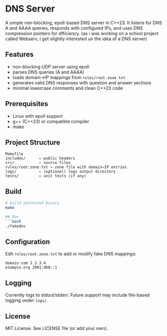 # DNS Server

A simple non-blocking, epoll-based DNS server in C++23. It listens for DNS A and AAAA queries, responds with configured IPs, and uses DNS compression pointers for efficiency. (as i was working on a school project called Webserv, i got slightly interested un the idea of a DNS server)
## Features
- non-blocking UDP server using epoll
- parses DNS queries (A and AAAA)
- loads domain→IP mappings from `rules/root.zone.txt`
- generates valid DNS responses with question and answer sections
- minimal lowercase comments and clean C++23 code

## Prerequisites
- Linux with epoll support
- g++ (C++23) or compatible compiler
- make

## Project Structure
```
Makefile
includes/      ← public headers
src/           ← source files
rules/root.zone.txt ← zone file with domain→IP entries
logs/          ← (optional) logs output directory
tests/         ← unit tests (if any)
```

## Build
```bash
# build optimized binary
make

## Run
```bash
./fakedns

```

## Configuration
Edit `rules/root.zone.txt` to add or modify fake DNS mappings:
```
domain.com 1.2.3.4
example.org 2001:db8::1
```

## Logging
Currently logs to stdout/stderr. Future support may include file-based logging under `logs/`.

## License
MIT License. See LICENSE file (or add your own).